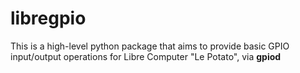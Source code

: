 # libregpio

This is a high-level python package that aims to provide basic GPIO input/output operations for Libre Computer "Le Potato", via **gpiod**